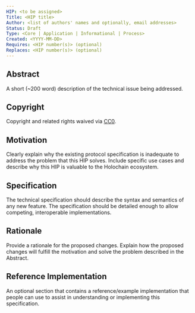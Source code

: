 ```yaml
---
HIP: <to be assigned>
Title: <HIP title>
Author: <list of authors' names and optionally, email addresses>
Status: Draft
Type: <Core | Application | Informational | Process>
Created: <YYYY-MM-DD>
Requires: <HIP number(s)> (optional)
Replaces: <HIP number(s)> (optional)
---
```


## Abstract

A short (~200 word) description of the technical issue being addressed.

## Copyright

Copyright and related rights waived via [CC0](https://creativecommons.org/publicdomain/zero/1.0/).

## Motivation

Clearly explain why the existing protocol specification is inadequate to address the problem that this HIP solves. Include specific use cases and describe why this HIP is valuable to the Holochain ecosystem.

## Specification

The technical specification should describe the syntax and semantics of any new feature. The specification should be detailed enough to allow competing, interoperable implementations.

## Rationale

Provide a rationale for the proposed changes. Explain how the proposed changes will fulfill the motivation and solve the problem described in the Abstract.

## Reference Implementation

An optional section that contains a reference/example implementation that people can use to assist in understanding or implementing this specification.
